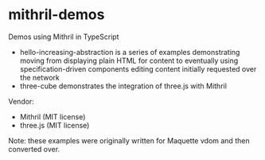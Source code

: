 # mithril-demos
Demos using Mithril in TypeScript

* hello-increasing-abstraction is a series of examples demonstrating moving from displaying plain HTML for content to eventually using specification-driven components editing content initially requested over the network
* three-cube demonstrates the integration of three.js with Mithril

Vendor:

* Mithril (MIT license)
* three.js (MIT license)

Note: these examples were originally written for Maquette vdom and then converted over.
